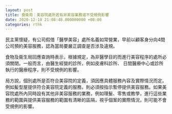 ```yaml
---
layout: post
title: 食衛局：美容院處所若有非美容業務或不受規例影響
date: 2020-12-18 21:08:48.000000000 +08:00
categories: rthk
---
```


民主黨懷疑，有公司假借「醫學美容」處所名義如常營業，早前以顧客身分向4間公司預約美容服務，認為當局要嚴正調查是否涉及違規。

食物及衞生局回應查詢時表示，根據規定，為非醫學目的而進行美容程序的處所必須關閉。一般而言，由醫生經營的診所，例如皮膚科診所、 日間醫療中心或診所執行的醫療程序，則不受規例的影響。

局方說，個別處所是否符合美容院的定義，須因應具體服務內容及實際情況而定。例如髪型屋提供符合美容院定義的服務，則必須按指示暫停提供美容服務。如果美容院處所內同時設有其他非美容服務的業務，例如理髮、零售或教學，進行這些業務的範圍與提供美容服務的範圍有清晰的區隔，視乎個案的實際情況，則可能不會受規例的影響。
